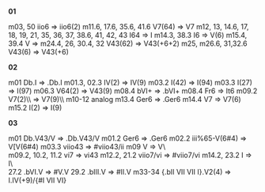 **01**

m03, 50 iio6 => iio6(2)
m11.6, 17.6, 35.6, 41.6 V7(64) => V7
m12, 13, 14.6, 17, 18, 19, 21, 35, 36, 37, 38.6, 41, 42, 43 I64 => I
m14.3, 38.3 I6 => V(6)
m15.4, 39.4 V => 
m24.4, 26, 30.4, 32 V43(62) => V43(+6+2)
m25, m26.6, 31,32.6 V43(6) => V43(+6)

**02**

m01 Db.I => .Db.I
m01.3, 02.3 IV(2) => IV(9)
m03.2 I(42) => I(94)
m03.3 I(27) => I(97)
m06.3 V64(2) => V43(9)
m08.4 bVI+ => .bVI+
m08.4 Fr6 => It6
m09.2 V7(2)\\\\ => V7(9)\\\ 
m10-12 analog
m13.4 Ger6 => .Ger6
m14.4 V7 => V7(6)
m15.2 I(2) => I(9)

**03**

m01 Db.V43/V => .Db.V43/V
m01.2 Ger6 => .Ger6
m02.2 iii%65-V(6#4) => V[V(6#4)
m03.3 viio43 => #viio43/ii
m09 V => V\\\
m09.2, 10.2, 11.2 vi7 => vi43
m12.2, 21.2 viio7/vi => #viio7/vi
m14.2, 23.2 I => I\\\
27.2 .bVI.V => #V.V
29.2 .bIII.V => #II.V
m33-34 {.bII VII VII I}.V2(4) => I.IV(+9)/{#I VII VI}